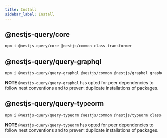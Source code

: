 ```yaml
---
title: Install
sidebar_label: Install
---
```


## @nestjs-query/core

```sh
npm i @nestjs-query/core @nestjs/common class-transformer
```

## @nestjs-query/query-graphql

```sh
npm i @nestjs-query/query-graphql @nestjs/common @nestjs/graphql graphql graphql-relay class-transformer class-validator reflect-metadata type-graphql dataloader
```

**NOTE** `@nestjs-query/query-graphql` has opted for peer dependencies to follow nest conventions and to prevent duplicate installations of packages.

## @nestjs-query/query-typeorm

```sh
npm i @nestjs-query/query-typeorm @nestjs/common @nestjs/typeorm class-transformer typeorm
```
**NOTE** `@nestjs-query/query-typeorm` has opted for peer dependencies to follow nest conventions and to prevent duplicate installations of packages.
